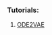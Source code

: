 ### Tutorials:
1. [ODE2VAE](https://github.com/probabilisticai/probai-2022/blob/main/day_4/4_cagatay/ODE2VAE.ipynb)
